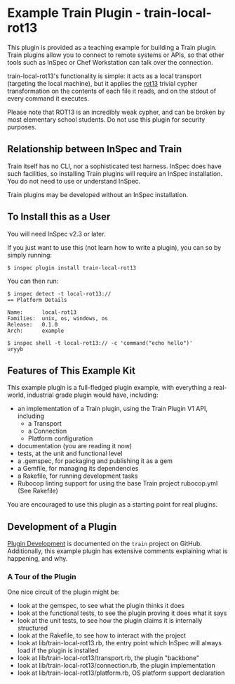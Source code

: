# Example Train Plugin - train-local-rot13

This plugin is provided as a teaching example for building a Train plugin.  Train plugins allow you to connect to remote systems or APIs, so that other tools such as InSpec or Chef Workstation can talk over the connection.

train-local-rot13's functionality is simple: it acts as a local transport (targeting the local machine), but it applies the [rot13](https://en.wikipedia.org/wiki/ROT13) trivial cypher transformation on the contents of each file it reads, and on the stdout of every command it executes.

Please note that ROT13 is an incredibly weak cypher, and can be broken by most elementary school students.  Do not use this plugin for security purposes.

## Relationship between InSpec and Train

Train itself has no CLI, nor a sophisticated test harness.  InSpec does have such facilities, so installing Train plugins will require an InSpec installation.  You do not need to use or understand InSpec.

Train plugins may be developed without an InSpec installation.

## To Install this as a User

You will need InSpec v2.3 or later.

If you just want to use this (not learn how to write a plugin), you can so by simply running:

```
$ inspec plugin install train-local-rot13
```

You can then run:

```
$ inspec detect -t local-rot13://
== Platform Details

Name:      local-rot13
Families:  unix, os, windows, os
Release:   0.1.0
Arch:      example

$ inspec shell -t local-rot13:// -c 'command("echo hello")'
uryyb
```

## Features of This Example Kit

This example plugin is a full-fledged plugin example, with everything a real-world, industrial grade plugin would have, including:

* an implementation of a Train plugin, using the Train Plugin V1 API, including
  * a Transport
  * a Connection
  * Platform configuration
* documentation (you are reading it now)
* tests, at the unit and functional level
* a .gemspec, for packaging and publishing it as a gem
* a Gemfile, for managing its dependencies
* a Rakefile, for running development tasks
* Rubocop linting support for using the base Train project rubocop.yml (See Rakefile)

You are encouraged to use this plugin as a starting point for real plugins.

## Development of a Plugin

[Plugin Development](https://github.com/inspec/train/blob/master/docs/plugins.md) is documented on the `train` project on GitHub.  Additionally, this example
plugin has extensive comments explaining what is happening, and why.

### A Tour of the Plugin

One nice circuit of the plugin might be:
 * look at the gemspec, to see what the plugin thinks it does
 * look at the functional tests, to see the plugin proving it does what it says
 * look at the unit tests, to see how the plugin claims it is internally structured
 * look at the Rakefile, to see how to interact with the project
 * look at lib/train-local-rot13.rb, the entry point which InSpec will always load if the plugin is installed
 * look at lib/train-local-rot13/transport.rb, the plugin "backbone"
 * look at lib/train-local-rot13/connection.rb, the plugin implementation
 * look at lib/train-local-rot13/platform.rb, OS platform support declaration
